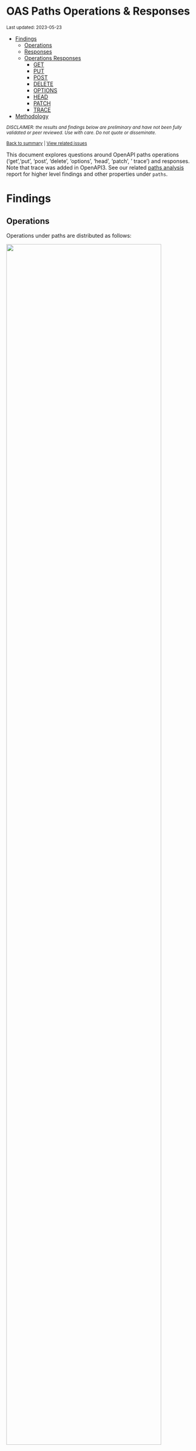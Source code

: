 OAS Paths Operations & Responses
================
<sup>Last updated: 2023-05-23</sup>

- <a href="#findings" id="toc-findings">Findings</a>
  - <a href="#operations" id="toc-operations">Operations</a>
  - <a href="#responses" id="toc-responses">Responses</a>
  - <a href="#operations-responses" id="toc-operations-responses">Operations
    Responses</a>
    - <a href="#get" id="toc-get">GET</a>
    - <a href="#put" id="toc-put">PUT</a>
    - <a href="#post" id="toc-post">POST</a>
    - <a href="#delete" id="toc-delete">DELETE</a>
    - <a href="#options" id="toc-options">OPTIONS</a>
    - <a href="#head" id="toc-head">HEAD</a>
    - <a href="#patch" id="toc-patch">PATCH</a>
    - <a href="#trace" id="toc-trace">TRACE</a>
- <a href="#methodology" id="toc-methodology">Methodology</a>

<sup>*DISCLAIMER: the results and findings below are preliminary and
have not been fully validated or peer reviewed. Use with care. Do not
quote or disseminate.*</sup>

<sup>[Back to summary](oas_summary.md) \| [View related
issues](https://github.com/postman-open-technologies/knowledge-base/labels/oas%3Aoperations)</sup>

This document explores questions around OpenAPI paths operations
(‘get’,‘put’, ‘post’, ‘delete’, ‘options’, ‘head’, ‘patch’, ’ trace’)
and responses. Note that trace was added in OpenAPI3. See our related
[paths analysis](oas_paths.md) report for higher level findings and
other properties under `paths`.

# Findings

## Operations

Operations under paths are distributed as follows:

<img src="oas_paths_operations_files/figure-gfm/oas_paths_operations-1.png" width="90%" />

<details>
<summary>
Table: Counts and percentages of operations under paths
</summary>

| operation |      n |       pct |
|:----------|-------:|----------:|
| get       | 176537 | 0.5100162 |
| post      |  97239 | 0.2809239 |
| put       |  32385 | 0.0935604 |
| delete    |  30335 | 0.0876379 |
| patch     |   8473 | 0.0244785 |
| options   |    813 | 0.0023488 |
| head      |    358 | 0.0010343 |

</details>

## Responses

- Across all 898,451 responses, the most common codes or values are
  `200` 294,619 (32.8%), `400` 99,843 (11.1%), `404` 91,201 (10.2%),
  `401` 81,843 (9.1%), and `500` 66,448 (7.4%)
- A number of unassigned, / invalid codes and extensions were found. See
  table below for details.
- No significant variations were observed across specification versions
  (2.x vs 3.x) or collections

<img src="oas_paths_operations_files/figure-gfm/oas_paths_responses-1.png" width="90%" />

<details>
<summary>
Table: Counts and percentages of responses under paths (across all
operations)
</summary>

| response                             |      n |       pct |
|:-------------------------------------|-------:|----------:|
| 200                                  | 294619 | 0.3279188 |
| 400                                  |  99843 | 0.1111279 |
| 404                                  |  91201 | 0.1015092 |
| 401                                  |  81843 | 0.0910934 |
| 500                                  |  66448 | 0.0739584 |
| 403                                  |  66092 | 0.0735622 |
| default                              |  53487 | 0.0595325 |
| 201                                  |  23375 | 0.0260170 |
| 204                                  |  21625 | 0.0240692 |
| 429                                  |  15945 | 0.0177472 |
| 405                                  |  12089 | 0.0134554 |
| 409                                  |   9474 | 0.0105448 |
| 422                                  |   8045 | 0.0089543 |
| 202                                  |   7442 | 0.0082831 |
| 503                                  |   6722 | 0.0074818 |
| 415                                  |   6522 | 0.0072592 |
| 406                                  |   5768 | 0.0064199 |
| 502                                  |   3558 | 0.0039601 |
| 501                                  |   3229 | 0.0035940 |
| 304                                  |   2258 | 0.0025132 |
| 504                                  |   1873 | 0.0020847 |
| 410                                  |   1758 | 0.0019567 |
| 408                                  |   1435 | 0.0015972 |
| 412                                  |   1245 | 0.0013857 |
| 5XX                                  |   1023 | 0.0011386 |
| 480                                  |    964 | 0.0010730 |
| 4XX                                  |    886 | 0.0009861 |
| 481                                  |    872 | 0.0009706 |
| 482                                  |    730 | 0.0008125 |
| 302                                  |    685 | 0.0007624 |
| 483                                  |    540 | 0.0006010 |
| 402                                  |    530 | 0.0005899 |
| 413                                  |    507 | 0.0005643 |
| 484                                  |    425 | 0.0004730 |
| 300                                  |    414 | 0.0004608 |
| 420                                  |    388 | 0.0004319 |
| 207                                  |    362 | 0.0004029 |
| 485                                  |    289 | 0.0003217 |
| 301                                  |    277 | 0.0003083 |
| 307                                  |    212 | 0.0002360 |
| 505                                  |    204 | 0.0002271 |
| 203                                  |    198 | 0.0002204 |
| 486                                  |    183 | 0.0002037 |
| 414                                  |    179 | 0.0001992 |
| 303                                  |    150 | 0.0001670 |
| 206                                  |    143 | 0.0001592 |
| 418                                  |    137 | 0.0001525 |
| 487                                  |    124 | 0.0001380 |
| 205                                  |    102 | 0.0001135 |
| 416                                  |     93 | 0.0001035 |
| 417                                  |     91 | 0.0001013 |
| 419                                  |     91 | 0.0001013 |
| 456                                  |     73 | 0.0000813 |
| 426                                  |     69 | 0.0000768 |
| 424                                  |     68 | 0.0000757 |
| 488                                  |     65 | 0.0000723 |
| 555                                  |     62 | 0.0000690 |
| 449                                  |     56 | 0.0000623 |
| 529                                  |     55 | 0.0000612 |
| 423                                  |     54 | 0.0000601 |
| 489                                  |     46 | 0.0000512 |
| 308                                  |     45 | 0.0000501 |
| 540                                  |     41 | 0.0000456 |
| 490                                  |     39 | 0.0000434 |
| 510                                  |     39 | 0.0000434 |
| 210                                  |     37 | 0.0000412 |
| 299                                  |     37 | 0.0000412 |
| 411                                  |     37 | 0.0000412 |
| 491                                  |     34 | 0.0000378 |
| 596                                  |     34 | 0.0000378 |
| 599                                  |     30 | 0.0000334 |
| 999                                  |     30 | 0.0000334 |
| 492                                  |     29 | 0.0000323 |
| 512                                  |     28 | 0.0000312 |
| 461                                  |     26 | 0.0000289 |
| 520                                  |     26 | 0.0000289 |
| 507                                  |     25 | 0.0000278 |
| 909                                  |     25 | 0.0000278 |
| 493                                  |     24 | 0.0000267 |
| 515                                  |     23 | 0.0000256 |
| 521                                  |     23 | 0.0000256 |
| 101                                  |     22 | 0.0000245 |
| 494                                  |     22 | 0.0000245 |
| 495                                  |     22 | 0.0000245 |
| 553                                  |     22 | 0.0000245 |
| 407                                  |     21 | 0.0000234 |
| 496                                  |     20 | 0.0000223 |
| 460                                  |     19 | 0.0000211 |
| 497                                  |     19 | 0.0000211 |
| 499                                  |     19 | 0.0000211 |
| 498                                  |     18 | 0.0000200 |
| x-csm-error-codes                    |     18 | 0.0000200 |
| 421                                  |     16 | 0.0000178 |
| 100                                  |     12 | 0.0000134 |
| 2XX                                  |     12 | 0.0000134 |
| 506                                  |     12 | 0.0000134 |
| 428                                  |     10 | 0.0000111 |
| 462                                  |      9 | 0.0000100 |
| 508                                  |      9 | 0.0000100 |
| 425                                  |      8 | 0.0000089 |
| 451                                  |      8 | 0.0000089 |
| 509                                  |      8 | 0.0000089 |
| 511                                  |      8 | 0.0000089 |
| 513                                  |      8 | 0.0000089 |
| 900                                  |      8 | 0.0000089 |
| 430                                  |      7 | 0.0000078 |
| 531                                  |      7 | 0.0000078 |
| 102                                  |      6 | 0.0000067 |
| 457                                  |      6 | 0.0000067 |
| 467                                  |      6 | 0.0000067 |
| 514                                  |      6 | 0.0000067 |
| 450                                  |      5 | 0.0000056 |
| 463                                  |      5 | 0.0000056 |
| 477                                  |      5 | 0.0000056 |
| 478                                  |      5 | 0.0000056 |
| 479                                  |      5 | 0.0000056 |
| 516                                  |      5 | 0.0000056 |
| 910                                  |      5 | 0.0000056 |
| x-notification                       |      5 | 0.0000056 |
| x-vendor-operation-response-property |      5 | 0.0000056 |
| 208                                  |      4 | 0.0000045 |
| 226                                  |      4 | 0.0000045 |
| 440                                  |      4 | 0.0000045 |
| 465                                  |      4 | 0.0000045 |
| 466                                  |      4 | 0.0000045 |
| 522                                  |      4 | 0.0000045 |
| 523                                  |      4 | 0.0000045 |
| 550                                  |      4 | 0.0000045 |
| 703                                  |      4 | 0.0000045 |
| x-32700                              |      4 | 0.0000045 |
| x-std-errors                         |      4 | 0.0000045 |
| 222                                  |      3 | 0.0000033 |
| 438                                  |      3 | 0.0000033 |
| 455                                  |      3 | 0.0000033 |
| 458                                  |      3 | 0.0000033 |
| 464                                  |      3 | 0.0000033 |
| 468                                  |      3 | 0.0000033 |
| 475                                  |      3 | 0.0000033 |
| 517                                  |      3 | 0.0000033 |
| 524                                  |      3 | 0.0000033 |
| 525                                  |      3 | 0.0000033 |
| 526                                  |      3 | 0.0000033 |
| 527                                  |      3 | 0.0000033 |
| 552                                  |      3 | 0.0000033 |
| x-3                                  |      3 | 0.0000033 |
| x-32602                              |      3 | 0.0000033 |
| 236                                  |      2 | 0.0000022 |
| 433                                  |      2 | 0.0000022 |
| 444                                  |      2 | 0.0000022 |
| 448                                  |      2 | 0.0000022 |
| 454                                  |      2 | 0.0000022 |
| 473                                  |      2 | 0.0000022 |
| 518                                  |      2 | 0.0000022 |
| 528                                  |      2 | 0.0000022 |
| 530                                  |      2 | 0.0000022 |
| 541                                  |      2 | 0.0000022 |
| 543                                  |      2 | 0.0000022 |
| 551                                  |      2 | 0.0000022 |
| 103                                  |      1 | 0.0000011 |
| 209                                  |      1 | 0.0000011 |
| 215                                  |      1 | 0.0000011 |
| 218                                  |      1 | 0.0000011 |
| 220                                  |      1 | 0.0000011 |
| 250                                  |      1 | 0.0000011 |
| 255                                  |      1 | 0.0000011 |
| 305                                  |      1 | 0.0000011 |
| 306                                  |      1 | 0.0000011 |
| 333                                  |      1 | 0.0000011 |
| 431                                  |      1 | 0.0000011 |
| 469                                  |      1 | 0.0000011 |
| 472                                  |      1 | 0.0000011 |
| 474                                  |      1 | 0.0000011 |
| 476                                  |      1 | 0.0000011 |
| 532                                  |      1 | 0.0000011 |
| 533                                  |      1 | 0.0000011 |
| 534                                  |      1 | 0.0000011 |
| 535                                  |      1 | 0.0000011 |
| 536                                  |      1 | 0.0000011 |
| 544                                  |      1 | 0.0000011 |
| 560                                  |      1 | 0.0000011 |
| 561                                  |      1 | 0.0000011 |
| 591                                  |      1 | 0.0000011 |
| 593                                  |      1 | 0.0000011 |
| 598                                  |      1 | 0.0000011 |
| 601                                  |      1 | 0.0000011 |
| 704                                  |      1 | 0.0000011 |
| x-codegen-request-body-name          |      1 | 0.0000011 |
| x-swrclassic                         |      1 | 0.0000011 |

</details>

## Operations Responses

### GET

- GET is the \#1 ranked operation
- Across the 436,636 responses for GET, the most common values are `200`
  169,706 (38.9%), `404` 47,173 (10.8%), `400` 42,862 (9.8%), `401`
  38,011 (8.7%), and `500` 32,601 (7.5%)

<img src="oas_paths_operations_files/figure-gfm/oas_paths_operations_responses_get-1.png" width="90%" />

<details>
<summary>
Table: Counts and percentages of responses for the GET operation
</summary>

| response                             |      n |       pct |
|:-------------------------------------|-------:|----------:|
| 200                                  | 169706 | 0.3886670 |
| 404                                  |  47173 | 0.1080374 |
| 400                                  |  42862 | 0.0981641 |
| 401                                  |  38011 | 0.0870542 |
| 500                                  |  32601 | 0.0746640 |
| 403                                  |  30965 | 0.0709172 |
| default                              |  28110 | 0.0643786 |
| 429                                  |   7740 | 0.0177264 |
| 405                                  |   4723 | 0.0108168 |
| 503                                  |   3895 | 0.0089205 |
| 204                                  |   3884 | 0.0088953 |
| 406                                  |   3433 | 0.0078624 |
| 415                                  |   3092 | 0.0070814 |
| 202                                  |   2474 | 0.0056660 |
| 409                                  |   2335 | 0.0053477 |
| 422                                  |   2174 | 0.0049790 |
| 502                                  |   2019 | 0.0046240 |
| 304                                  |   1684 | 0.0038568 |
| 501                                  |   1481 | 0.0033918 |
| 504                                  |   1254 | 0.0028720 |
| 410                                  |    835 | 0.0019123 |
| 408                                  |    661 | 0.0015138 |
| 5XX                                  |    512 | 0.0011726 |
| 4XX                                  |    484 | 0.0011085 |
| 302                                  |    380 | 0.0008703 |
| 201                                  |    311 | 0.0007123 |
| 412                                  |    310 | 0.0007100 |
| 420                                  |    254 | 0.0005817 |
| 300                                  |    247 | 0.0005657 |
| 301                                  |    241 | 0.0005519 |
| 402                                  |    206 | 0.0004718 |
| 413                                  |    198 | 0.0004535 |
| 480                                  |    168 | 0.0003848 |
| 203                                  |    167 | 0.0003825 |
| 481                                  |    158 | 0.0003619 |
| 307                                  |    158 | 0.0003619 |
| 505                                  |    146 | 0.0003344 |
| 207                                  |    139 | 0.0003183 |
| 482                                  |    126 | 0.0002886 |
| 414                                  |    123 | 0.0002817 |
| 206                                  |    113 | 0.0002588 |
| 418                                  |    112 | 0.0002565 |
| 416                                  |     78 | 0.0001786 |
| 303                                  |     78 | 0.0001786 |
| 484                                  |     68 | 0.0001557 |
| 483                                  |     67 | 0.0001534 |
| 426                                  |     44 | 0.0001008 |
| 417                                  |     38 | 0.0000870 |
| 456                                  |     35 | 0.0000802 |
| 485                                  |     35 | 0.0000802 |
| 419                                  |     34 | 0.0000779 |
| 540                                  |     28 | 0.0000641 |
| 529                                  |     28 | 0.0000641 |
| 423                                  |     28 | 0.0000641 |
| 299                                  |     28 | 0.0000641 |
| 555                                  |     27 | 0.0000618 |
| 553                                  |     21 | 0.0000481 |
| 510                                  |     20 | 0.0000458 |
| 205                                  |     18 | 0.0000412 |
| 424                                  |     17 | 0.0000389 |
| 101                                  |     16 | 0.0000366 |
| 308                                  |     15 | 0.0000344 |
| 999                                  |     15 | 0.0000344 |
| 512                                  |     13 | 0.0000298 |
| 461                                  |     11 | 0.0000252 |
| 407                                  |     10 | 0.0000229 |
| 909                                  |     10 | 0.0000229 |
| 596                                  |     10 | 0.0000229 |
| 460                                  |      8 | 0.0000183 |
| 100                                  |      8 | 0.0000183 |
| 462                                  |      8 | 0.0000183 |
| 520                                  |      8 | 0.0000183 |
| 421                                  |      7 | 0.0000160 |
| 521                                  |      5 | 0.0000115 |
| 428                                  |      5 | 0.0000115 |
| 2XX                                  |      5 | 0.0000115 |
| 411                                  |      5 | 0.0000115 |
| 900                                  |      5 | 0.0000115 |
| 910                                  |      5 | 0.0000115 |
| 515                                  |      5 | 0.0000115 |
| x-vendor-operation-response-property |      5 | 0.0000115 |
| x-csm-error-codes                    |      4 | 0.0000092 |
| 467                                  |      4 | 0.0000092 |
| 465                                  |      4 | 0.0000092 |
| 487                                  |      3 | 0.0000069 |
| 451                                  |      3 | 0.0000069 |
| 449                                  |      3 | 0.0000069 |
| 703                                  |      3 | 0.0000069 |
| 486                                  |      3 | 0.0000069 |
| 102                                  |      3 | 0.0000069 |
| 222                                  |      3 | 0.0000069 |
| 525                                  |      2 | 0.0000046 |
| 526                                  |      2 | 0.0000046 |
| 527                                  |      2 | 0.0000046 |
| 440                                  |      2 | 0.0000046 |
| 522                                  |      2 | 0.0000046 |
| 208                                  |      2 | 0.0000046 |
| 236                                  |      2 | 0.0000046 |
| 541                                  |      2 | 0.0000046 |
| 513                                  |      2 | 0.0000046 |
| 550                                  |      2 | 0.0000046 |
| 552                                  |      2 | 0.0000046 |
| 444                                  |      2 | 0.0000046 |
| 511                                  |      2 | 0.0000046 |
| 430                                  |      2 | 0.0000046 |
| 523                                  |      2 | 0.0000046 |
| 103                                  |      1 | 0.0000023 |
| x-codegen-request-body-name          |      1 | 0.0000023 |
| x-swrclassic                         |      1 | 0.0000023 |
| 551                                  |      1 | 0.0000023 |
| 472                                  |      1 | 0.0000023 |
| 450                                  |      1 | 0.0000023 |
| 488                                  |      1 | 0.0000023 |
| 489                                  |      1 | 0.0000023 |
| 490                                  |      1 | 0.0000023 |
| 491                                  |      1 | 0.0000023 |
| 494                                  |      1 | 0.0000023 |
| 495                                  |      1 | 0.0000023 |
| 496                                  |      1 | 0.0000023 |
| 497                                  |      1 | 0.0000023 |
| 498                                  |      1 | 0.0000023 |
| 499                                  |      1 | 0.0000023 |
| 431                                  |      1 | 0.0000023 |
| 425                                  |      1 | 0.0000023 |
| 333                                  |      1 | 0.0000023 |
| 506                                  |      1 | 0.0000023 |
| 507                                  |      1 | 0.0000023 |
| 508                                  |      1 | 0.0000023 |
| 509                                  |      1 | 0.0000023 |
| 306                                  |      1 | 0.0000023 |
| 305                                  |      1 | 0.0000023 |
| 524                                  |      1 | 0.0000023 |
| 528                                  |      1 | 0.0000023 |
| 530                                  |      1 | 0.0000023 |
| 544                                  |      1 | 0.0000023 |
| 226                                  |      1 | 0.0000023 |
| 560                                  |      1 | 0.0000023 |
| 561                                  |      1 | 0.0000023 |
| 220                                  |      1 | 0.0000023 |
| 598                                  |      1 | 0.0000023 |
| 218                                  |      1 | 0.0000023 |
| 601                                  |      1 | 0.0000023 |
| 210                                  |      1 | 0.0000023 |

</details>

### PUT

- PUT is the \#3 ranked operation
- Across the 101,258 responses for PUT, the most common values are `200`
  26,917 (26.6%), `400` 13,905 (13.7%), `404` 12,343 (12.2%), `401`
  10,214 (10.1%), and `403` 8,597 (8.5%)

<img src="oas_paths_operations_files/figure-gfm/oas_paths_operations_responses_put-1.png" width="90%" />

<details>
<summary>
Table: Counts and percentages of responses for the PUT operation
</summary>

| response |     n |       pct |
|:---------|------:|----------:|
| 200      | 26917 | 0.2658259 |
| 400      | 13905 | 0.1373225 |
| 404      | 12343 | 0.1218965 |
| 401      | 10214 | 0.1008710 |
| 403      |  8597 | 0.0849019 |
| 500      |  7649 | 0.0755397 |
| default  |  4413 | 0.0435817 |
| 429      |  3754 | 0.0370736 |
| 201      |  2968 | 0.0293113 |
| 204      |  2576 | 0.0254400 |
| 405      |  1422 | 0.0140433 |
| 422      |  1177 | 0.0116238 |
| 409      |   988 | 0.0097573 |
| 202      |   844 | 0.0083351 |
| 415      |   531 | 0.0052440 |
| 406      |   389 | 0.0038417 |
| 503      |   388 | 0.0038318 |
| 412      |   338 | 0.0033380 |
| 501      |   323 | 0.0031899 |
| 502      |   237 | 0.0023406 |
| 410      |   217 | 0.0021430 |
| 408      |   161 | 0.0015900 |
| 304      |   114 | 0.0011258 |
| 5XX      |    59 | 0.0005827 |
| 504      |    59 | 0.0005827 |
| 207      |    46 | 0.0004543 |
| 505      |    41 | 0.0004049 |
| 205      |    39 | 0.0003852 |
| 481      |    34 | 0.0003358 |
| 482      |    34 | 0.0003358 |
| 480      |    34 | 0.0003358 |
| 484      |    30 | 0.0002963 |
| 485      |    30 | 0.0002963 |
| 483      |    30 | 0.0002963 |
| 486      |    27 | 0.0002666 |
| 307      |    25 | 0.0002469 |
| 301      |    24 | 0.0002370 |
| 413      |    24 | 0.0002370 |
| 487      |    23 | 0.0002271 |
| 302      |    23 | 0.0002271 |
| 210      |    22 | 0.0002173 |
| 521      |    18 | 0.0001778 |
| 402      |    17 | 0.0001679 |
| 300      |    14 | 0.0001383 |
| 555      |    12 | 0.0001185 |
| 4XX      |    12 | 0.0001185 |
| 414      |    10 | 0.0000988 |
| 420      |    10 | 0.0000988 |
| 417      |     9 | 0.0000889 |
| 416      |     7 | 0.0000691 |
| 423      |     6 | 0.0000593 |
| 456      |     6 | 0.0000593 |
| 203      |     6 | 0.0000593 |
| 424      |     6 | 0.0000593 |
| 540      |     5 | 0.0000494 |
| 510      |     5 | 0.0000494 |
| 2XX      |     4 | 0.0000395 |
| 407      |     4 | 0.0000395 |
| 428      |     4 | 0.0000395 |
| 449      |     4 | 0.0000395 |
| 460      |     4 | 0.0000395 |
| 461      |     4 | 0.0000395 |
| 308      |     3 | 0.0000296 |
| 303      |     3 | 0.0000296 |
| 550      |     2 | 0.0000198 |
| 515      |     2 | 0.0000198 |
| 419      |     2 | 0.0000198 |
| 524      |     1 | 0.0000099 |
| 206      |     1 | 0.0000099 |
| 551      |     1 | 0.0000099 |
| 552      |     1 | 0.0000099 |
| 100      |     1 | 0.0000099 |
| 703      |     1 | 0.0000099 |
| 507      |     1 | 0.0000099 |
| 418      |     1 | 0.0000099 |
| 512      |     1 | 0.0000099 |
| 411      |     1 | 0.0000099 |

</details>

### POST

- POST is the \#2 ranked operation
- Across the 252,568 responses for POST, the most common values are
  `200` 71,698 (28.4%), `400` 31,141 (12.3%), `401` 23,109 (9.1%), `500`
  19,780 (7.8%), and `201` 19,423 (7.7%)

<img src="oas_paths_operations_files/figure-gfm/oas_paths_operations_responses_post-1.png" width="90%" />

<details>
<summary>
Table: Counts and percentages of responses for the POST operation
</summary>

| response          |     n |       pct |
|:------------------|------:|----------:|
| 200               | 71698 | 0.2838760 |
| 400               | 31141 | 0.1232975 |
| 401               | 23109 | 0.0914962 |
| 500               | 19780 | 0.0783155 |
| 201               | 19423 | 0.0769021 |
| 403               | 18145 | 0.0718420 |
| 404               | 17679 | 0.0699970 |
| default           | 15163 | 0.0600353 |
| 405               |  4528 | 0.0179278 |
| 409               |  4518 | 0.0178883 |
| 422               |  3556 | 0.0140794 |
| 429               |  3370 | 0.0133429 |
| 204               |  3258 | 0.0128995 |
| 202               |  2777 | 0.0109951 |
| 415               |  1951 | 0.0077247 |
| 503               |  1864 | 0.0073802 |
| 406               |  1124 | 0.0044503 |
| 501               |   985 | 0.0038999 |
| 502               |   753 | 0.0029814 |
| 480               |   730 | 0.0028903 |
| 481               |   648 | 0.0025656 |
| 482               |   540 | 0.0021380 |
| 504               |   453 | 0.0017936 |
| 408               |   442 | 0.0017500 |
| 483               |   415 | 0.0016431 |
| 410               |   406 | 0.0016075 |
| 412               |   335 | 0.0013264 |
| 484               |   302 | 0.0011957 |
| 5XX               |   281 | 0.0011126 |
| 302               |   268 | 0.0010611 |
| 413               |   258 | 0.0010215 |
| 402               |   252 | 0.0009978 |
| 4XX               |   211 | 0.0008354 |
| 485               |   203 | 0.0008037 |
| 304               |   186 | 0.0007364 |
| 207               |   140 | 0.0005543 |
| 486               |   139 | 0.0005503 |
| 420               |   115 | 0.0004553 |
| 487               |    96 | 0.0003801 |
| 488               |    64 | 0.0002534 |
| 303               |    61 | 0.0002415 |
| 300               |    54 | 0.0002138 |
| 489               |    45 | 0.0001782 |
| 419               |    43 | 0.0001703 |
| 449               |    41 | 0.0001623 |
| 414               |    39 | 0.0001544 |
| 490               |    38 | 0.0001505 |
| 417               |    36 | 0.0001425 |
| 491               |    33 | 0.0001307 |
| 205               |    30 | 0.0001188 |
| 599               |    30 | 0.0001188 |
| 492               |    29 | 0.0001148 |
| 456               |    27 | 0.0001069 |
| 411               |    26 | 0.0001029 |
| 596               |    24 | 0.0000950 |
| 493               |    24 | 0.0000950 |
| 529               |    23 | 0.0000911 |
| 206               |    22 | 0.0000871 |
| 507               |    21 | 0.0000831 |
| 495               |    21 | 0.0000831 |
| 494               |    21 | 0.0000831 |
| 203               |    21 | 0.0000831 |
| 424               |    19 | 0.0000752 |
| 496               |    19 | 0.0000752 |
| 499               |    18 | 0.0000713 |
| 520               |    18 | 0.0000713 |
| 497               |    18 | 0.0000713 |
| 418               |    17 | 0.0000673 |
| 498               |    17 | 0.0000673 |
| 308               |    16 | 0.0000633 |
| 307               |    16 | 0.0000633 |
| 999               |    15 | 0.0000594 |
| 426               |    15 | 0.0000594 |
| 909               |    15 | 0.0000594 |
| 210               |    14 | 0.0000554 |
| 515               |    14 | 0.0000554 |
| 512               |    14 | 0.0000554 |
| 505               |    14 | 0.0000554 |
| 510               |    13 | 0.0000515 |
| 423               |    12 | 0.0000475 |
| 506               |    11 | 0.0000436 |
| x-csm-error-codes |    10 | 0.0000396 |
| 421               |     9 | 0.0000356 |
| 508               |     8 | 0.0000317 |
| 299               |     8 | 0.0000317 |
| 540               |     8 | 0.0000317 |
| 460               |     7 | 0.0000277 |
| 425               |     7 | 0.0000277 |
| 407               |     7 | 0.0000277 |
| 531               |     7 | 0.0000277 |
| 509               |     7 | 0.0000277 |
| 457               |     6 | 0.0000238 |
| 513               |     6 | 0.0000238 |
| 511               |     6 | 0.0000238 |
| 514               |     6 | 0.0000238 |
| 101               |     6 | 0.0000238 |
| x-notification    |     5 | 0.0000198 |
| 451               |     5 | 0.0000198 |
| 516               |     5 | 0.0000198 |
| 463               |     5 | 0.0000198 |
| 430               |     5 | 0.0000198 |
| 479               |     5 | 0.0000198 |
| 478               |     5 | 0.0000198 |
| 477               |     5 | 0.0000198 |
| 416               |     5 | 0.0000198 |
| 450               |     4 | 0.0000158 |
| x-32700           |     4 | 0.0000158 |
| 461               |     4 | 0.0000158 |
| 466               |     4 | 0.0000158 |
| 468               |     3 | 0.0000119 |
| x-32602           |     3 | 0.0000119 |
| 900               |     3 | 0.0000119 |
| 464               |     3 | 0.0000119 |
| 458               |     3 | 0.0000119 |
| 102               |     3 | 0.0000119 |
| 517               |     3 | 0.0000119 |
| x-3               |     3 | 0.0000119 |
| 455               |     3 | 0.0000119 |
| 475               |     3 | 0.0000119 |
| 438               |     3 | 0.0000119 |
| 555               |     3 | 0.0000119 |
| 467               |     2 | 0.0000079 |
| 208               |     2 | 0.0000079 |
| 226               |     2 | 0.0000079 |
| 2XX               |     2 | 0.0000079 |
| 301               |     2 | 0.0000079 |
| 433               |     2 | 0.0000079 |
| 440               |     2 | 0.0000079 |
| 448               |     2 | 0.0000079 |
| 454               |     2 | 0.0000079 |
| 473               |     2 | 0.0000079 |
| 518               |     2 | 0.0000079 |
| 522               |     2 | 0.0000079 |
| 523               |     2 | 0.0000079 |
| 543               |     2 | 0.0000079 |
| x-std-errors      |     2 | 0.0000079 |
| 532               |     1 | 0.0000040 |
| 535               |     1 | 0.0000040 |
| 536               |     1 | 0.0000040 |
| 530               |     1 | 0.0000040 |
| 533               |     1 | 0.0000040 |
| 553               |     1 | 0.0000040 |
| 528               |     1 | 0.0000040 |
| 591               |     1 | 0.0000040 |
| 593               |     1 | 0.0000040 |
| 527               |     1 | 0.0000040 |
| 526               |     1 | 0.0000040 |
| 525               |     1 | 0.0000040 |
| 704               |     1 | 0.0000040 |
| 524               |     1 | 0.0000040 |
| 476               |     1 | 0.0000040 |
| 474               |     1 | 0.0000040 |
| 469               |     1 | 0.0000040 |
| 462               |     1 | 0.0000040 |
| 255               |     1 | 0.0000040 |
| 250               |     1 | 0.0000040 |
| 215               |     1 | 0.0000040 |
| 100               |     1 | 0.0000040 |
| 534               |     1 | 0.0000040 |

</details>

### DELETE

- DELETE is the \#4 ranked operation
- Across the 78,774 responses for DELETE, the most common values are
  `200` 18,004 (22.9%), `404` 10,745 (13.6%), `204` 10,652 (13.5%),
  `400` 9,150 (11.6%), and `401` 7,337 (9.3%)

<img src="oas_paths_operations_files/figure-gfm/oas_paths_operations_responses_delete-1.png" width="90%" />

<details>
<summary>
Table: Counts and percentages of responses for the DELETE operation
</summary>

| response          |     n |       pct |
|:------------------|------:|----------:|
| 200               | 18004 | 0.2285526 |
| 404               | 10745 | 0.1364029 |
| 204               | 10652 | 0.1352223 |
| 400               |  9150 | 0.1161551 |
| 401               |  7337 | 0.0931399 |
| 403               |  5793 | 0.0735395 |
| 500               |  4728 | 0.0600198 |
| default           |  4561 | 0.0578998 |
| 202               |  1079 | 0.0136974 |
| 405               |   967 | 0.0122756 |
| 409               |   866 | 0.0109935 |
| 429               |   803 | 0.0101937 |
| 422               |   554 | 0.0070328 |
| 415               |   502 | 0.0063727 |
| 406               |   415 | 0.0052682 |
| 503               |   326 | 0.0041384 |
| 502               |   291 | 0.0036941 |
| 501               |   290 | 0.0036814 |
| 412               |   233 | 0.0029578 |
| 410               |   223 | 0.0028309 |
| 201               |   223 | 0.0028309 |
| 304               |   189 | 0.0023993 |
| 408               |   159 | 0.0020184 |
| 5XX               |   102 | 0.0012948 |
| 4XX               |    80 | 0.0010156 |
| 504               |    44 | 0.0005586 |
| 300               |    44 | 0.0005586 |
| 480               |    32 | 0.0004062 |
| 481               |    32 | 0.0004062 |
| 207               |    31 | 0.0003935 |
| 482               |    30 | 0.0003808 |
| 483               |    28 | 0.0003554 |
| 484               |    25 | 0.0003174 |
| 402               |    24 | 0.0003047 |
| 424               |    21 | 0.0002666 |
| 485               |    21 | 0.0002666 |
| 413               |    18 | 0.0002285 |
| 486               |    14 | 0.0001777 |
| 555               |    10 | 0.0001269 |
| 419               |    10 | 0.0001269 |
| 302               |    10 | 0.0001269 |
| 420               |     9 | 0.0001143 |
| 303               |     8 | 0.0001016 |
| 308               |     7 | 0.0000889 |
| 414               |     7 | 0.0000889 |
| 307               |     7 | 0.0000889 |
| 449               |     6 | 0.0000762 |
| 417               |     6 | 0.0000762 |
| 418               |     5 | 0.0000635 |
| 205               |     5 | 0.0000635 |
| 426               |     5 | 0.0000635 |
| 456               |     5 | 0.0000635 |
| 203               |     4 | 0.0000508 |
| 461               |     4 | 0.0000508 |
| 529               |     4 | 0.0000508 |
| 206               |     4 | 0.0000508 |
| 423               |     3 | 0.0000381 |
| 505               |     3 | 0.0000381 |
| x-std-errors      |     2 | 0.0000254 |
| 487               |     2 | 0.0000254 |
| 515               |     2 | 0.0000254 |
| x-csm-error-codes |     2 | 0.0000254 |
| 100               |     1 | 0.0000127 |
| 507               |     1 | 0.0000127 |
| 301               |     1 | 0.0000127 |
| 2XX               |     1 | 0.0000127 |
| 299               |     1 | 0.0000127 |
| 226               |     1 | 0.0000127 |
| 416               |     1 | 0.0000127 |
| 510               |     1 | 0.0000127 |

</details>

### OPTIONS

- OPTIONS is the \#6 ranked operation
- Across the 1,593 responses for OPTIONS, the most common values are
  `200` 764 (48%), `401` 142 (8.9%), `403` 138 (8.7%), `204` 114 (7.2%),
  and `500` 68 (4.3%)

<img src="oas_paths_operations_files/figure-gfm/oas_paths_operations_responses_options-1.png" width="90%" />

<details>
<summary>
Table: Counts and percentages of responses for the OPTIONS operation
</summary>

| response |   n |       pct |
|:---------|----:|----------:|
| 200      | 764 | 0.4795982 |
| 401      | 142 | 0.0891400 |
| 403      | 138 | 0.0866290 |
| 204      | 114 | 0.0715631 |
| 500      |  68 | 0.0426868 |
| 400      |  60 | 0.0376648 |
| 404      |  53 | 0.0332706 |
| 504      |  37 | 0.0232266 |
| 502      |  37 | 0.0232266 |
| 409      |  36 | 0.0225989 |
| 503      |  34 | 0.0213434 |
| 406      |  34 | 0.0213434 |
| 415      |  34 | 0.0213434 |
| default  |  26 | 0.0163214 |
| 5XX      |  16 | 0.0100439 |

</details>

### HEAD

- HEAD is the \#7 ranked operation
- Across the 866 responses for HEAD, the most common values are `200`
  282 (32.6%), `401` 118 (13.6%), `403` 94 (10.9%), `204` 89 (10.3%),
  and `404` 80 (9.2%)

<img src="oas_paths_operations_files/figure-gfm/oas_paths_operations_responses_head-1.png" width="90%" />

<details>
<summary>
Table: Counts and percentages of responses for the HEAD operation
</summary>

| response |   n |       pct |
|:---------|----:|----------:|
| 200      | 282 | 0.3256351 |
| 401      | 118 | 0.1362587 |
| 403      |  94 | 0.1085450 |
| 204      |  89 | 0.1027714 |
| 404      |  80 | 0.0923788 |
| default  |  78 | 0.0900693 |
| 400      |  40 | 0.0461894 |
| 500      |  39 | 0.0450346 |
| 406      |   8 | 0.0092379 |
| 503      |   7 | 0.0080831 |
| 429      |   6 | 0.0069284 |
| 501      |   3 | 0.0034642 |
| 409      |   3 | 0.0034642 |
| 410      |   2 | 0.0023095 |
| 304      |   2 | 0.0023095 |
| 408      |   2 | 0.0023095 |
| 412      |   2 | 0.0023095 |
| 419      |   2 | 0.0023095 |
| 422      |   2 | 0.0023095 |
| 5XX      |   2 | 0.0023095 |
| 415      |   1 | 0.0011547 |
| 307      |   1 | 0.0011547 |
| 302      |   1 | 0.0011547 |
| 206      |   1 | 0.0011547 |
| 416      |   1 | 0.0011547 |

</details>

### PATCH

- PATCH is the \#5 ranked operation
- Across the 26,756 responses for PATCH, the most common values are
  `200` 7,248 (27.1%), `404` 3,128 (11.7%), `401` 2,912 (10.9%), `400`
  2,685 (10%), and `403` 2,360 (8.8%)

<img src="oas_paths_operations_files/figure-gfm/oas_paths_operations_responses_patch-1.png" width="90%" />

<details>
<summary>
Table: Counts and percentages of responses for the PATCH operation
</summary>

| response          |    n |       pct |
|:------------------|-----:|----------:|
| 200               | 7248 | 0.2708925 |
| 404               | 3128 | 0.1169084 |
| 401               | 2912 | 0.1088354 |
| 400               | 2685 | 0.1003513 |
| 403               | 2360 | 0.0882045 |
| 500               | 1583 | 0.0591643 |
| default           | 1136 | 0.0424578 |
| 204               | 1052 | 0.0393183 |
| 409               |  728 | 0.0272089 |
| 422               |  582 | 0.0217521 |
| 201               |  450 | 0.0168187 |
| 405               |  449 | 0.0167813 |
| 415               |  411 | 0.0153610 |
| 406               |  365 | 0.0136418 |
| 429               |  272 | 0.0101659 |
| 202               |  268 | 0.0100164 |
| 502               |  221 | 0.0082598 |
| 503               |  208 | 0.0077740 |
| 501               |  147 | 0.0054941 |
| 4XX               |   99 | 0.0037001 |
| 304               |   83 | 0.0031021 |
| 410               |   75 | 0.0028031 |
| 300               |   55 | 0.0020556 |
| 5XX               |   51 | 0.0019061 |
| 402               |   31 | 0.0011586 |
| 412               |   27 | 0.0010091 |
| 504               |   26 | 0.0009717 |
| 408               |   10 | 0.0003737 |
| 205               |   10 | 0.0003737 |
| 555               |   10 | 0.0003737 |
| 413               |    9 | 0.0003364 |
| 301               |    9 | 0.0003364 |
| 207               |    6 | 0.0002242 |
| 423               |    5 | 0.0001869 |
| 307               |    5 | 0.0001869 |
| 426               |    5 | 0.0001869 |
| 424               |    5 | 0.0001869 |
| 411               |    5 | 0.0001869 |
| 308               |    4 | 0.0001495 |
| 461               |    3 | 0.0001121 |
| 302               |    3 | 0.0001121 |
| 417               |    2 | 0.0000747 |
| 418               |    2 | 0.0000747 |
| 449               |    2 | 0.0000747 |
| 206               |    2 | 0.0000747 |
| x-csm-error-codes |    2 | 0.0000747 |
| 507               |    1 | 0.0000374 |
| 100               |    1 | 0.0000374 |
| 428               |    1 | 0.0000374 |
| 416               |    1 | 0.0000374 |
| 209               |    1 | 0.0000374 |

</details>

### TRACE

*This operation is excluded from the analysis as it has, sadly, not been
found so far in any API.*

# Methodology

The above statistics are derived from multiple database views querying
the OpenAPI JSON under the `/paths/<path>/<operation>/<responses>`.
